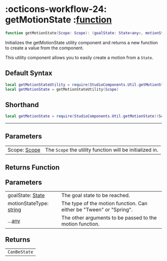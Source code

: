 <h1 class="api-header" markdown>
    <span class="api-icon" markdown>:octicons-workflow-24:</span>
    <span class="api-title">getMotionState</span>
    <span class="api-type">:</span><a href="https://create.roblox.com/docs/luau/functions" class="api-type">function</a>
</h1>

```lua
function getMotionState(Scope: Scope): (goalState: State<any>, motionStateType: string, ...any) -> CanBeState<any>
```
Initializes the getMotionState utility component and returns a new function to create a value from the component.

This utility component allows you to easily create a motion from a `State`.


## Default Syntax

```lua
local getMotionStateUtility = require(StudioComponents.Util.getMotionState)
local getMotionState = getMotionStateUtility(Scope)
```

## Shorthand

```lua
local getMotionState = require(StudioComponents.Util.getMotionState)(Scope)
```

-----

## Parameters
<span markdown>
    <div class="md-typeset__table">
        <table>
            <tbody>
                <tr>
                    <td class="api-param-highlight">Scope: <a href="">Scope</a></td>
                    <td>The <code>Scope</code> the utility function will be initialized in.</td>
                </tr>
            </tbody>
        </table>
    </div>
</span>

## Returns Function
<span markdown>
    <div class="md-typeset__table" id="api-returns-function-table">
        <h2 style="margin: 1.1em 0 .64em">Parameters</h2>
        <table>
            <tbody>
                <tr>
                    <td class="api-param-highlight">goalState: <a href="">State<any></a></td>
                    <td>The goal state to be reached.</td>
                </tr>
                <tr>
                    <td class="api-param-highlight">motionStateType: <a href="">string</a></td>
                    <td>The type of the motion function. Can either be "Tween" or "Spring".</td>
                </tr>
                <tr>
                    <td class="api-param-highlight">...<a href="">any</a></td>
                    <td>The other arguments to be passed to the motion function.</td>
                </tr>
            </tbody>
        </table>
        <h2 style="margin: 1.1em 0 .64em">Returns</h2>
        <table>
            <tbody>
                <tr>
                    <td class="api-return-box"><a><code>CanBeState<any></code></a></td>
                </tr>
            </tbody>
        </table>
    </div>
</div>